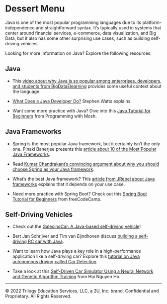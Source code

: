 # Dessert Menu

Java is one of the most popular programming languages due to its platform-independence and straightforward syntax. It’s typically used in systems that center around financial services, e-commerce, data visualization, and Big Data, but it also has some other surprising use cases, such as building self-driving vehicles.

Looking for more information on Java? Explore the following resources:

## Java

* This [video about why Java is so popular among enterprises, developers, and students from BigDataElearning](https://youtu.be/3Per7Gq6G2M) provides some useful context about the language.

* [What Does a Java Developer Do?](https://www.bmc.com/blogs/java-developer-roles-and-responsibilities/) Stephen Watts explains.

* Want some more practice with Java? Dive into this [Java Tutorial for Beginners](https://youtu.be/eIrMbAQSU34) from Programming with Mosh.

## Java Frameworks

* Spring is the most popular Java framework, but it certainly isn’t the only one. Pinaki Banerjee presents this [article about 10 of the Most Popular Java Frameworks](https://www.geeksforgeeks.org/top-10-most-popular-java-frameworks-for-web-development/).

* Read [Kumar Chandrakant’s convincing argument about why you should choose Spring as your Java framework](https://www.baeldung.com/spring-why-to-choose).

* What’s the best Java framework? This [article from JRebel about Java frameworks](https://www.jrebel.com/blog/best-java-frameworks) explains that it depends on your use case.

* Need more practice with Spring Boot? Check out this [Spring Boot Tutorial for Beginners](https://youtu.be/vtPkZShrvXQ) from freeCodeCamp.

## Self-Driving Vehicles

* Check out the [GalecinoCar: A Java-based self-driving vehicle](https://opensource.com/article/18/6/galecino-car)!

* Bert Jan Schrijver and Tim van Eijndhoven discuss [building a self-driving RC car with Java](https://youtu.be/OL0vg1WmI6I).

* Want to learn how Java plays a key role in a high-performance application like a self-driving car? Explore this [tutorial on Java autonomous driving called Car Detection](https://dzone.com/articles/java-autonomous-driving-car-detection-1).

* Take a look at this [Self-Driven Car Simulator Using a Neural Network and Genetic Algorithm Training](https://www.codeproject.com/Articles/1160551/Self-Driven-Car-Simulator-Using-a-Neural-Network-a) from Hai Nguyen Ho.

---
© 2022 Trilogy Education Services, LLC, a 2U, Inc. brand. Confidential and Proprietary. All Rights Reserved.